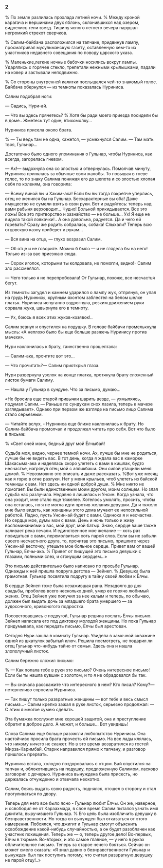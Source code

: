 ### 2

% По земле разлилась прохлада летней ночи.
% Между кроной карагача и вершинами двух яблонь, склонившихся над озером, виднелись тени звезд.
Тишину ясного летнего вечера нарушал негромкий стрекот сверчков.

% Салим-байбача расположился на тапчане, придвинув лампу, просматривал мусульманскую газету, оставленную кем-то из участников недавнего совещания по поводу царского указа.

% Маленькие,легкие ночные бабочки носились вокруг лампы.
Ударялись о горячее стекло, трепетали нежными крылышками, падали на ковер и застывали неподвижно.

% Со стороны внутренней калитки послышался чей-то знакомый голос.
Байбача обернулся — из темноты показалась Нуриниса.

Салим подобрал ноги:

— Садись, Нури-ай.

— Что вы здесь прячетесь?
% Хотя бы ради моего приезда посидели бы в доме..
Жметесь тут один, втихомолку…

Нуриниса присела около брата.

% — Ты ведь там не одна, кажется, — усмехнулся Салим.
— Там мать твоя, Гульнар…

Достаточно было одного упоминания о Гульнар, чтобы Нуриниса, как всегда, загорелась гневом.

— Ах!— выдохнула она со злостью и отвернулась.
Помолчав минуту, Нуриниса принялась за обычные свои жалобы.
То повышая в гневе голос, то по знаку Салима понижая его до шепота и со злостью хлопая себя по коленям, она говорила:

— Всему виной вы и Хаким-ака!
Если бы вы тогда покрепче уперлись, отец не женился бы на Гульнар.
Бесхарактерные вы оба!
Даже имущество не сумели взять в свои руки.
Вот и радуйтесь: теперь над вами рабыня верховодит…
Чудно!
Больной прикидывается.
Все это ложь!
Все это притворство и зазнайство — не больше…
Ух!
Я еще не видела такой ловкачки!..
А она довольна, радуется.
Да и чего ей горевать?
Сразу же родить собралась, собака!
Слыхали?
Теперь всю отцовскую казну приберет к рукам…

— Вся вина на отце, — глухо возразил Салим.

— Об отце и не говорите.
Можно б было — и не глядела бы на него!
Только из-за вас приезжаю сюда.

— Сорок иголок, которыми ты колдовала, не помогли, видно!- Салим зло рассмеялся.

— Чего только я не перепробовала!
От Гульнар, похоже, все несчастья бегут.

Из темноты загудел и камнем ударился о лампу жук, отпрянув, он упал на грудь Нуринисы, крупным яхонтом заблестел на белом шелке платья.
Нуриниса испуганно вздрогнула, резким движением руки сорвала жука, швырнула его в темноту.

— Ух, боюсь я всех этих жуков-козявок!..

Салим зевнул и опустился на подушку.
В голове байбачи промелькнула мысль:
«А неплохо было бы еще больше разжечь Нуринису против мачехи».

Нури наклонилась к брату, таинственно прошептала:

— Салим-ака, прочтите вот это…

— Что прочитать?— Салим приоткрыл глаза.

Нури развернула узелок на конце платка, протянула брату сложенный листок бумаги Салиму.

— Нашла у Гульнар в сундуке.
Что за письмо, думаю…

«Не бросила еще старой привычки шарить везде, — ухмыляясь, подумал Салим.
— Раньше по сундукам снох лазила, теперь к мачехе заглядывает».
Однако при первом же взгляде на письмо лицо Салима стало серьезным.

— Читайте вслух, - Нуриниса еще ближе наклонилась к брату.
Но Салим-байбача промолчал и продолжал читать про себя.
Вот что было в письме:

% «Свет очей моих, бедный друг мой Ёлчыбай!

Судьба моя, видно, чернее темной ночи.
Ах, лучше бы мне не родиться, лучше бы не видеть вас.
В тот день, когда я ждала вас в каморке Шакасыма-ака и надеялась скоро улететь с вами в кишлак, будто несчастье, нагрянул отец мой с элликбаши.
Они силой утащили меня домой.
% Невозможно это описать и даже рассказать.
%Вот уже месяц как я горю в огне разлуки.
Нет у меня крыльев, чтоб улететь из байской темницы к вам.
Нет здесь ни одной доброй души.
% Мне никто не помогает.
Вы были единственным моим другом, моим солнцем.
Но злая судьба нас разлучила.
Недавно я лишилась и Унсин.
Когда узнала, что она уходит, мне стало еще тяжелее.
Хотелось умолять, просить, чтобы она осталась, но я не могла идти против желания девушки.
Да и тяжело мне было видеть, как женщины этого дома мучают ее непосильной работой.
Ладно, пусть Унсин-ай будет с вами.
Одинока я и несчастна.
Но сердце мое, думы мои с вами.
День и ночь только и живу воспоминаниями о вас, мой друг, мой батыр.
Знаю, сердце ваше также заливает река печали.
И единственное мое желание — хоть раз повидаться с вами, перемолвиться хоть парой слов.
Если вы не забыли своего несчастного друга, то, прочитав это письмо, пришлите через Унсин-ай весточку, утешьте мое больное сердце.
Привет вам от вашей Гульнар, Ёлчы-ака.
% Привет от пишущей это письмо девушки с глазами, полными слез, и стонущим сердцем…»

Это письмо действительно было написано по просьбе Гульнар.
Однажды к ней пришла подруга детства — Зейнеп.
% Девушка была грамотная.
Гульнар посвятила подругу в тайну своей любви к Ёлчы.

В сердце Зейнеп тоже была незажившая рана.
Незадолго до дня свадьбы, проболев всего несколько дней, умер ее горячо любимый жених.
Отец Зейнеп уже получил за нее калым и теперь, по обычаю, должен был выдать дочь за младшего брата умершего — за худосочного, кривоногого подростка.

Посоветовавшись с подругой, Гульнар решила послать Ёлчы письмо.
Зейнеп написала его под диктовку молодой женщины.
Но пока Гульнар придумывала, как передать письмо, Ёлчы был арестован.

Сегодня Нури зашла в комнату Гульнар.
Увидела в замочной скважине одной из шкатулок забытый ключ.
Решила посмотреть, не подарил ли отец Гульнар что-нибудь тайно от семьи.
Здесь она и нашла злополучный листок.

Салим бережно сложил письмо:

% — Как попала тебе в руки это письмо?
Очень интересное письмо!
Если бы ты нашла кувшин с золотом, и то я не обрадовался бы так.

— Вы сначала расскажите что интересного в нем?
Кто писал?
Кому?— нетерпеливо спросила Нуриниса.

— Так пишут только развратные женщины — вот тебе и весь смысл письма…- Салим крепко зажал в руке листок, серьезно продолжал: — С этим я многое сумею сделать.

Эта бумажка послужит мне хорошей защитой, она и преступление обратит в доброе дело.
А может, и больше…
Вот увидишь!

Слова Салима еще больше разожгли любопытство Нуринисы.
Она настойчиво просила брата прочесть ей письмо.
На все лады клялась, что никому ничего не скажет.
Но в это время возвратился из гостей Мирза-Каримбай.
Старик направился прямо к тапчану, и разговор пришлось прервать.

Нуриниса встала, холодно поздоровалась с отцом.
Бай опустился на тапчан и, облокотившись на подушку, предложенную Салимом, ласково заговорил с дочерью.
Нуриниса вынуждена была присесть, но держалась отчужденно и отвечала неохотно.

Салим, боясь выдать свою радость, поднялся, отошел в сторону и стал прогуливаться по двору.

Теперь для него все было ясно - Гульнар любит Ёлчы.
Он же, наверное, и освободил ее от Караахмада, в свое время Салим пытался узнать имя джигита, выручившего Гульнар.
% Его цель была изобличить девушку в безнравственности.
Но тогда он вынужден был отказаться от этого намерения.
Побоялся, что джигит и Гульнар смогут объяснить освобождение какой-нибудь случайностью, а он будет разоблачен как участник похищения.
Теперь же — о, теперь другое дело!
Во-первых, Ёлчы в тюрьме.
Во-вторых, и это самое главное, — у него в руках обличительное письмо.
Теперь за старое нечего бояться.
Сейчас он может смело сказать:
«Я знал давно о безнравственности Гульнар и вынужден был так поступить потому, что считал развратную девушку не парой отцу!..»
